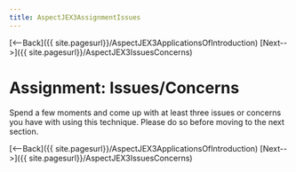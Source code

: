 ```yaml
---
title: AspectJEX3AssignmentIssues
---
```

[<--Back]({{ site.pagesurl}}/AspectJEX3ApplicationsOfIntroduction) [Next-->]({{ site.pagesurl}}/AspectJEX3IssuesConcerns)

# Assignment: Issues/Concerns
Spend a few moments and come up with at least three issues or concerns you have with using this technique. Please do so before moving to the next section.

[<--Back]({{ site.pagesurl}}/AspectJEX3ApplicationsOfIntroduction) [Next-->]({{ site.pagesurl}}/AspectJEX3IssuesConcerns)